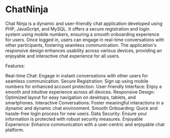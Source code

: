 # ChatNinja
Chat Ninja is a dynamic and user-friendly chat application developed using PHP, JavaScript, and MySQL. It offers a secure registration and login system using mobile numbers, ensuring a smooth onboarding experience for users. Once logged in, users can engage in real-time conversations with other participants, fostering seamless communication. The application's responsive design enhances usability across various devices, providing an enjoyable and interactive chat experience for all users.

Features: 

Real-time Chat: Engage in instant conversations with other users for seamless communication. 
Secure Registration: Sign up using mobile numbers for enhanced account protection. 
User-friendly Interface: Enjoy a smooth and intuitive experience across all devices.
Responsive Design: Optimized layout for easy navigation on desktops, tablets, and smartphones. 
Interactive Conversations: Foster meaningful interactions in a dynamic and dynamic chat environment. 
Smooth Onboarding: Quick and hassle-free login process for new users. 
Data Security: Ensure your information is protected with robust security measures. 
Enjoyable Experience: Enhance communication with a user-centric and enjoyable chat platform.
